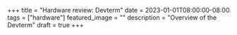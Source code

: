 +++
title =  "Hardware review: Devterm"
date = 2023-01-01T08:00:00-08:00
tags = ["hardware"]
featured_image = ""
description = "Overview of the Devterm"
draft = true
+++
